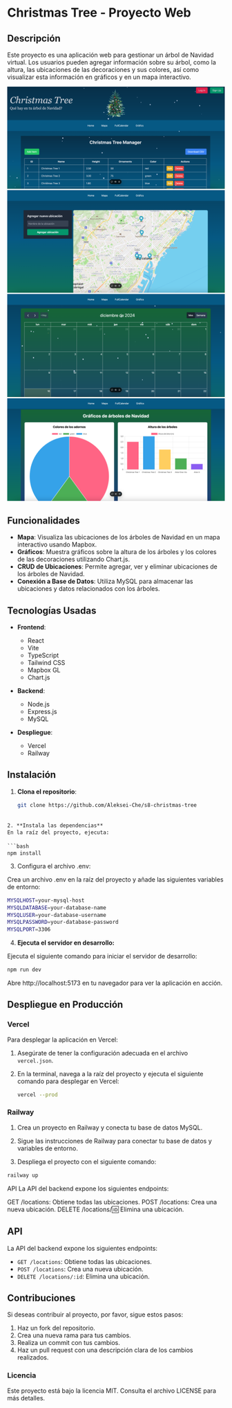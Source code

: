 # Christmas Tree - Proyecto Web

## Descripción

Este proyecto es una aplicación web para gestionar un árbol de Navidad virtual. Los usuarios pueden agregar información sobre su árbol, como la altura, las ubicaciones de las decoraciones y sus colores, así como visualizar esta información en gráficos y en un mapa interactivo.

![Screenshot 1](public/captura1.png)
![Screenshot 2](public/captura2.png)
![Screenshot 3](public/captura3.png)
![Screenshot 4](public/captura4.png)

## Funcionalidades

- **Mapa**: Visualiza las ubicaciones de los árboles de Navidad en un mapa interactivo usando Mapbox.
- **Gráficos**: Muestra gráficos sobre la altura de los árboles y los colores de las decoraciones utilizando Chart.js.
- **CRUD de Ubicaciones**: Permite agregar, ver y eliminar ubicaciones de los árboles de Navidad.
- **Conexión a Base de Datos**: Utiliza MySQL para almacenar las ubicaciones y datos relacionados con los árboles.

## Tecnologías Usadas

- **Frontend**: 
  - React
  - Vite
  - TypeScript
  - Tailwind CSS
  - Mapbox GL
  - Chart.js

- **Backend**:
  - Node.js
  - Express.js
  - MySQL

- **Despliegue**:
  - Vercel
  - Railway

## Instalación

1. **Clona el repositorio**:

   ```bash
   git clone https://github.com/Aleksei-Che/s8-christmas-tree
  ```

2. **Instala las dependencias**
En la raíz del proyecto, ejecuta:

```bash
npm install
```

3. Configura el archivo .env:

Crea un archivo .env en la raíz del proyecto y añade las siguientes variables de entorno:

```bash
MYSQLHOST=your-mysql-host
MYSQLDATABASE=your-database-name
MYSQLUSER=your-database-username
MYSQLPASSWORD=your-database-password
MYSQLPORT=3306
```
4. **Ejecuta el servidor en desarrollo:**

Ejecuta el siguiente comando para iniciar el servidor de desarrollo:
```bash
npm run dev
```
Abre http://localhost:5173 en tu navegador para ver la aplicación en acción.
## Despliegue en Producción

### Vercel

Para desplegar la aplicación en Vercel:

1. Asegúrate de tener la configuración adecuada en el archivo `vercel.json`.

2. En la terminal, navega a la raíz del proyecto y ejecuta el siguiente comando para desplegar en Vercel:

   ```bash
   vercel --prod
   ```
### Railway

1. Crea un proyecto en Railway y conecta tu base de datos MySQL.

2. Sigue las instrucciones de Railway para conectar tu base de datos y variables de entorno.

3. Despliega el proyecto con el siguiente comando:

```bash
railway up
```
API
La API del backend expone los siguientes endpoints:

GET /locations: Obtiene todas las ubicaciones.
POST /locations: Crea una nueva ubicación.
DELETE /locations/:id: Elimina una ubicación.

## API

La API del backend expone los siguientes endpoints:

- `GET /locations`: Obtiene todas las ubicaciones.
- `POST /locations`: Crea una nueva ubicación.
- `DELETE /locations/:id`: Elimina una ubicación.

## Contribuciones

Si deseas contribuir al proyecto, por favor, sigue estos pasos:

1. Haz un fork del repositorio.
2. Crea una nueva rama para tus cambios.
3. Realiza un commit con tus cambios.
4. Haz un pull request con una descripción clara de los cambios realizados.

### Licencia

Este proyecto está bajo la licencia MIT. Consulta el archivo LICENSE para más detalles.
